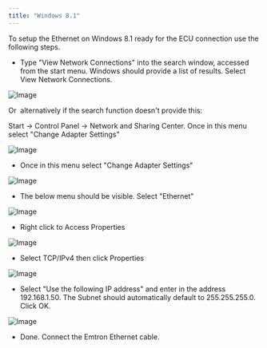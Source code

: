 ```yaml
---
title: "Windows 8.1"
---
```


To setup the Ethernet on Windows 8.1 ready for the ECU connection use the following steps.


* Type "View Network Connections" into the search window, accessed from the start menu. Windows should provide a list of results. Select View Network Connections.


![Image](</lib/AAAA30.jpg>)


Or&nbsp; alternatively if the search function doesn't provide this:


Start -\> Control Panel -\> Network and Sharing Center. Once in this menu select "Change Adapter Settings"


![Image](</lib/AAAA31.jpg>)


* Once in this menu select "Change Adapter Settings"


![Image](</lib/AAAA32.jpg>)


* The below menu should be visible. Select "Ethernet"


![Image](</lib/AAAA28.jpg>)

* Right click to Access Properties

![Image](</lib/AAAA33.jpg>)

* Select TCP/IPv4 then click Properties

![Image](</lib/AAAA34.jpg>)

* Select "Use the following IP address" and enter in the address 192.168.1.50. The Subnet should automatically default to 255.255.255.0. Click OK.

![Image](</lib/AAAA35.jpg>)

* Done. Connect the Emtron Ethernet cable.
